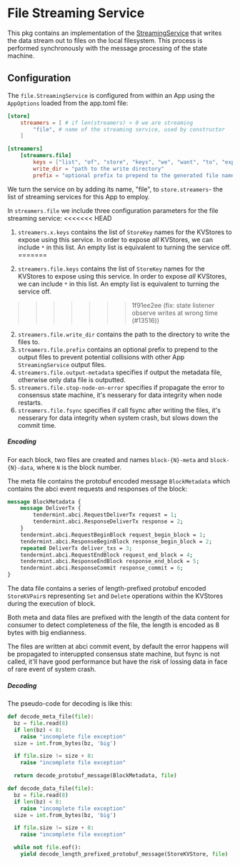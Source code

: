# File Streaming Service
This pkg contains an implementation of the [StreamingService](../../../baseapp/streaming.go) that writes
the data stream out to files on the local filesystem. This process is performed synchronously with the message processing
of the state machine.

## Configuration

The `file.StreamingService` is configured from within an App using the `AppOptions` loaded from the app.toml file:

```toml
[store]
    streamers = [ # if len(streamers) > 0 we are streaming
        "file", # name of the streaming service, used by constructor
    ]

[streamers]
    [streamers.file]
        keys = ["list", "of", "store", "keys", "we", "want", "to", "expose", "for", "this", "streaming", "service"]
        write_dir = "path to the write directory"
        prefix = "optional prefix to prepend to the generated file names"
```

We turn the service on by adding its name, "file", to `store.streamers`- the list of streaming services for this App to employ.

In `streamers.file` we include three configuration parameters for the file streaming service:
<<<<<<< HEAD
1. `streamers.x.keys` contains the list of `StoreKey` names for the KVStores to expose using this service. 
In order to expose *all* KVStores, we can include `*` in this list. An empty list is equivalent to turning the service off.
=======

1. `streamers.file.keys` contains the list of `StoreKey` names for the KVStores to expose using this service.
    In order to expose *all* KVStores, we can include `*` in this list. An empty list is equivalent to turning the service off.
>>>>>>> 1f91ee2ee (fix: state listener observe writes at wrong time (#13516))
2. `streamers.file.write_dir` contains the path to the directory to write the files to.
3. `streamers.file.prefix` contains an optional prefix to prepend to the output files to prevent potential collisions
    with other App `StreamingService` output files.
4. `streamers.file.output-metadata` specifies if output the metadata file, otherwise only data file is outputted.
5. `streamers.file.stop-node-on-error` specifies if propagate the error to consensus state machine, it's nesserary for data integrity when node restarts.
6. `streamers.file.fsync` specifies if call fsync after writing the files, it's nesserary for data integrity when system crash, but slows down the commit time.

##### Encoding

For each block, two files are created and names `block-{N}-meta` and `block-{N}-data`, where `N` is the block number.

The meta file contains the protobuf encoded message `BlockMetadata` which contains the abci event requests and responses of the block:

```protobuf
message BlockMetadata {
    message DeliverTx {
        tendermint.abci.RequestDeliverTx request = 1;
        tendermint.abci.ResponseDeliverTx response = 2;
    }
    tendermint.abci.RequestBeginBlock request_begin_block = 1;
    tendermint.abci.ResponseBeginBlock response_begin_block = 2;
    repeated DeliverTx deliver_txs = 3;
    tendermint.abci.RequestEndBlock request_end_block = 4;
    tendermint.abci.ResponseEndBlock response_end_block = 5;
    tendermint.abci.ResponseCommit response_commit = 6;
}
```

The data file contains a series of length-prefixed protobuf encoded `StoreKVPair`s representing `Set` and `Delete` operations within the KVStores during the execution of block.

Both meta and data files are prefixed with the length of the data content for consumer to detect completeness of the file, the length is encoded as 8 bytes with big endianness.

The files are written at abci commit event, by default the error happens will be propagated to interuppted consensus state machine, but fsync is not called, it'll have good performance but have the risk of lossing data in face of rare event of system crash.

##### Decoding

The pseudo-code for decoding is like this:

```python
def decode_meta_file(file):
  bz = file.read(8)
  if len(bz) < 8:
    raise "incomplete file exception"
  size = int.from_bytes(bz, 'big')

  if file.size != size + 8:
    raise "incomplete file exception"

  return decode_protobuf_message(BlockMetadata, file)

def decode_data_file(file):
  bz = file.read(8)
  if len(bz) < 8:
    raise "incomplete file exception"
  size = int.from_bytes(bz, 'big')

  if file.size != size + 8:
    raise "incomplete file exception"

  while not file.eof():
    yield decode_length_prefixed_protobuf_message(StoreKVStore, file)
```
